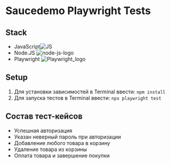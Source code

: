 # Saucedemo Playwright Tests

## Stack
- JavaScript![JS](https://github.com/user-attachments/assets/cf27b5d8-6b22-487f-a0a0-91236bfacfa7)
- Node.JS ![node-js-logo](https://github.com/user-attachments/assets/0482d063-01a1-42ca-b7f3-9713804745e2)
- Playwright ![Playwright_logo](https://github.com/user-attachments/assets/8d138cd7-2eaa-40eb-8e85-298a8e7c032b)

## Setup
1. Для установки зависимостей в Terminal ввести: `npm install`
2. Для запуска тестов в Terminal ввести: `npx playwright test`

## Состав тест-кейсов
- Успешная авторизация
- Указан неверный пароль при авторизации
- Добавление любого товара в корзину
- Удаление товара из корзины
- Оплата товара и завершение покупки
